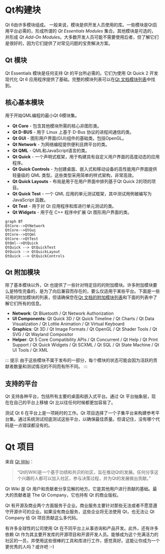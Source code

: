 
# Qt构建块

Qt 6由许多模块组成。 一般来说，模块是供开发人员使用的库。一些模块是Qt启用平台必需的，形成所谓的 *Qt Essentials Modules* 集合。其他模块是可选的，并形成 *Qt Add-On Modules*。大多数开发人员可能不需要使用后者，但了解它们是很好的，因为它们提供了对常见问题的宝贵解决方案。

## Qt 模块

Qt Essentials 模块是任何支持 Qt 的平台所必需的。它们为使用 Qt Quick 2 开发现代化 Qt 6 应用程序提供了基础。完整的模块列表可以在[Qt 文档模块列表](https://doc.qt.io/qt-6/qtmodules.html#qt-essentials)中找到。

## 核心基本模块

用于开始QML编程的最小Qt 6模块集。

* **Qt Core** - 包含其他模块所需的核心非图形类。
* **Qt D-BUS** - 用于 Linux 上基于 D-Bus 协议的进程间通信的类。
* **Qt GUI** - 图形用户界面(GUI)组件的基础类。包括OpenGL。
* **Qt Network** - 为网络编程提供便利且跨平台的类。
* **Qt QML** - QML和JavaScript语言的类。
* **Qt Quick** - 一个声明式框架，用于构建具有自定义用户界面的高度动态的应用程序。
* **Qt Quick Controls** - 为创建桌面、嵌入式和移动设备的高性能用户界面提供轻量级的 QML 类型。这些类型采用简单的样式架构，非常高效。
* **Qt Quick Layouts** - 布局是用于在用户界面中排列基于Qt Quick 2的项的项目。
* **Qt Quick Test** - 一个 QML 应用的单元测试框架，其中测试用例被编写为 JavaScript 函数。
* **Qt Test** - 用于对 Qt 应用程序和库进行单元测试的类。
* **Qt Widgets** - 用于在 C++ 程序中扩展 Qt 图形用户界面的类。

```mermaid
graph BT
QtCore-->QtNetwork
QtCore-->QtGui
QtCore-->QtQml
QtCore-->QtTest
QtQml-->QtQuick
QtQuick --> QtQuickTest
QtQuick --> QtQuickLayout
QtQuick --> QtQuickControls
```


## Qt 附加模块

除了基本模块以外，Qt 也提供了一些针对特定目的的附加模块。许多附加模块要么是特性完备的，是为了向后兼容而存在的，要么仅适用于某些平台。下面是一些可用的附加模块的列表，但请确保您在[Qt 文档的附加模块列表](https://doc.qt.io/qt-6/qtmodules.html#qt-add-ons)和下面的列表中了解它们所有的信息。

* **Network**: Qt Bluetooth / Qt Network Authorization
* **UI Components**: Qt Quick 3D / Qt Quick Timeline / Qt Charts / Qt Data Visualization / Qt Lottie Animation / Qt Virtual Keyboard
* **Graphics**: Qt 3D / Qt Image Formats / Qt OpenGL / Qt Shader Tools / Qt SVG / Qt Wayland Compositor
* **Helper**: Qt 5 Core Compatibility APIs / Qt Concurrent / Qt Help / Qt Print Support / Qt Quick Widgets / Qt SCXML / Qt SQL / Qt State Machine / Qt UI Tools / Qt XML

::: 提示
由于这些模块不属于发布的一部分，每个模块的状态可能会因为活跃的贡献者数量和测试情况的不同而有所不同。
:::

## 支持的平台

Qt 支持各种平台，包括所有主要的桌面和嵌入式平台。通过 Qt 平台抽象层，现在在自己的平台上移植 Qt 比以往任何时候都更加容易了。

测试 Qt 6 在平台上是一项耗时的工作。Qt 项目选择了一个子集平台来构建参考平台集。通过系统测试彻底测试这些平台，以确保最佳质量。但请记住，没有哪个代码是一点错误都没有的。

# Qt 项目

来自 [Qt Wiki](http://wiki.qt.io/)：

> “Qt的WIKI是一个基于功绩和共识的社区，旨在推动Qt的发展。任何分享这个兴趣的人都可以加入社区，参与决策过程，并为Qt的发展做出贡献。”

Qt Wiki 是 Qt 用户和贡献者分享见解的地方。它是其他用户进行贡献的基础。最大的贡献者是 The Qt Company，它也持有 Qt 的商业版权。

Qt 有开源及商业两个方面服务于企业。商业服务主要针对那些无法或者不愿意遵守开源许可的企业。如果没有商业服务，这些企业将无法使用 Qt，也无法让 Qt Company 给 Qt 项目贡献这么多代码。

有许多全球性的公司使用 Qt 在不同平台上从事咨询和产品开发。此外，还有许多依赖 Qt 作为其主要开发库的开源项目和开源开发人员。能够成为这个充满活力的社区的一员，并使用这些很棒的工具和库进行工作，感觉真好。这能让你成为一个更优秀的人吗？或许吧 :-)

